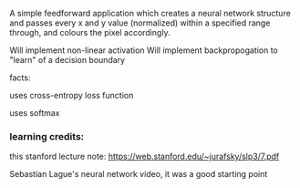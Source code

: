 A simple feedforward application which creates a neural network structure and passes every x and y value (normalized) within a specified range through, and colours the pixel accordingly.

Will implement non-linear activation
Will implement backpropogation to "learn" of a decision boundary

facts:

uses cross-entropy loss function

uses softmax

### learning credits:

this stanford lecture note: https://web.stanford.edu/~jurafsky/slp3/7.pdf

Sebastian Lague's neural network video, it was a good starting point